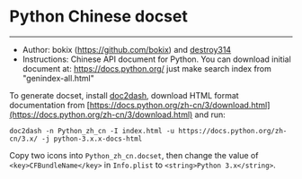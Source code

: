 # Python Chinese docset

---

* Author: bokix (https://github.com/bokix) and [destroy314](https://github.com/destroy314)
* Instructions:
  Chinese API document for Python.
  You can download initial document at:
  https://docs.python.org/
  just make search index from "genindex-all.html"

To generate docset, install [doc2dash](https://doc2dash.hynek.me/en/stable/installation/), download HTML format documentation from [https://docs.python.org/zh-cn/3/download.html](https://docs.python.org/zh-cn/3/download.html) and run:

    doc2dash -n Python_zh_cn -I index.html -u https://docs.python.org/zh-cn/3.x/ -j python-3.x.x-docs-html

Copy two icons into `Python_zh_cn.docset`, then change the value of `<key>CFBundleName</key>` in `Info.plist` to `<string>Python 3.x</string>`.
